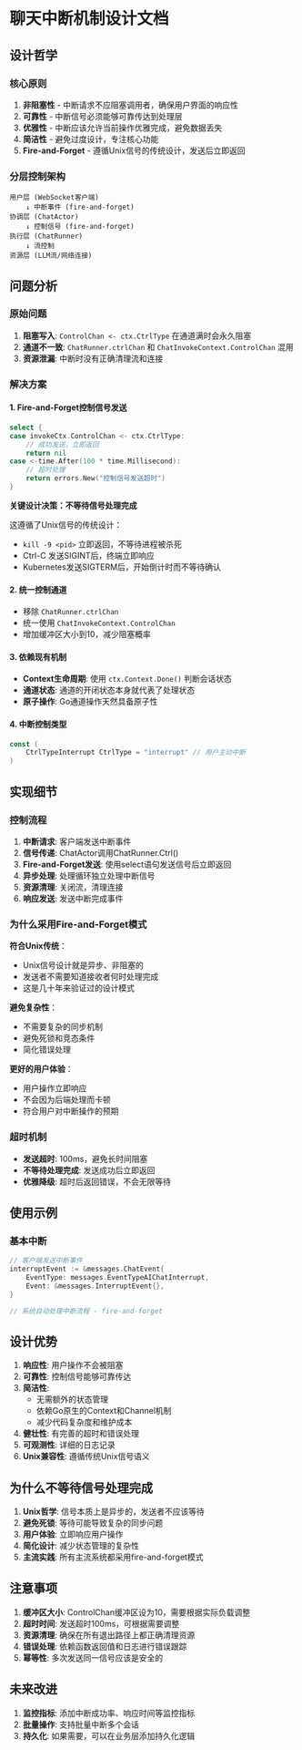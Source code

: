 # 聊天中断机制设计文档

## 设计哲学

### 核心原则

1. **非阻塞性** - 中断请求不应阻塞调用者，确保用户界面的响应性
2. **可靠性** - 中断信号必须能够可靠传达到处理层
3. **优雅性** - 中断应该允许当前操作优雅完成，避免数据丢失
4. **简洁性** - 避免过度设计，专注核心功能
5. **Fire-and-Forget** - 遵循Unix信号的传统设计，发送后立即返回

### 分层控制架构

```
用户层 (WebSocket客户端)
    ↓ 中断事件 (fire-and-forget)
协调层 (ChatActor)
    ↓ 控制信号 (fire-and-forget)
执行层 (ChatRunner)
    ↓ 流控制
资源层 (LLM流/网络连接)
```

## 问题分析

### 原始问题

1. **阻塞写入**: `ControlChan <- ctx.CtrlType` 在通道满时会永久阻塞
2. **通道不一致**: `ChatRunner.ctrlChan` 和 `ChatInvokeContext.ControlChan` 混用
3. **资源泄漏**: 中断时没有正确清理流和连接

### 解决方案

#### 1. Fire-and-Forget控制信号发送

```go
select {
case invokeCtx.ControlChan <- ctx.CtrlType:
    // 成功发送，立即返回
    return nil
case <-time.After(100 * time.Millisecond):
    // 超时处理
    return errors.New("控制信号发送超时")
}
```

**关键设计决策：不等待信号处理完成**

这遵循了Unix信号的传统设计：
- `kill -9 <pid>` 立即返回，不等待进程被杀死
- Ctrl-C 发送SIGINT后，终端立即响应
- Kubernetes发送SIGTERM后，开始倒计时而不等待确认

#### 2. 统一控制通道

- 移除 `ChatRunner.ctrlChan`
- 统一使用 `ChatInvokeContext.ControlChan`
- 增加缓冲区大小到10，减少阻塞概率

#### 3. 依赖现有机制

- **Context生命周期**: 使用 `ctx.Context.Done()` 判断会话状态
- **通道状态**: 通道的开闭状态本身就代表了处理状态
- **原子操作**: Go通道操作天然具备原子性

#### 4. 中断控制类型

```go
const (
    CtrlTypeInterrupt CtrlType = "interrupt" // 用户主动中断
)
```

## 实现细节

### 控制流程

1. **中断请求**: 客户端发送中断事件
2. **信号传递**: ChatActor调用ChatRunner.Ctrl()
3. **Fire-and-Forget发送**: 使用select语句发送信号后立即返回
4. **异步处理**: 处理循环独立处理中断信号
5. **资源清理**: 关闭流，清理连接
6. **响应发送**: 发送中断完成事件

### 为什么采用Fire-and-Forget模式

**符合Unix传统**：
- Unix信号设计就是异步、非阻塞的
- 发送者不需要知道接收者何时处理完成
- 这是几十年来验证过的设计模式

**避免复杂性**：
- 不需要复杂的同步机制
- 避免死锁和竞态条件
- 简化错误处理

**更好的用户体验**：
- 用户操作立即响应
- 不会因为后端处理而卡顿
- 符合用户对中断操作的预期

### 超时机制

- **发送超时**: 100ms，避免长时间阻塞
- **不等待处理完成**: 发送成功后立即返回
- **优雅降级**: 超时后返回错误，不会无限等待

## 使用示例

### 基本中断

```go
// 客户端发送中断事件
interruptEvent := &messages.ChatEvent{
    EventType: messages.EventTypeAIChatInterrupt,
    Event: &messages.InterruptEvent{},
}

// 系统自动处理中断流程 - fire-and-forget
```

## 设计优势

1. **响应性**: 用户操作不会被阻塞
2. **可靠性**: 控制信号能够可靠传达
3. **简洁性**:
   - 无需额外的状态管理
   - 依赖Go原生的Context和Channel机制
   - 减少代码复杂度和维护成本
4. **健壮性**: 有完善的超时和错误处理
5. **可观测性**: 详细的日志记录
6. **Unix兼容性**: 遵循传统Unix信号语义

## 为什么不等待信号处理完成

1. **Unix哲学**: 信号本质上是异步的，发送者不应该等待
2. **避免死锁**: 等待可能导致复杂的同步问题
3. **用户体验**: 立即响应用户操作
4. **简化设计**: 减少状态管理的复杂性
5. **主流实践**: 所有主流系统都采用fire-and-forget模式

## 注意事项

1. **缓冲区大小**: ControlChan缓冲区设为10，需要根据实际负载调整
2. **超时时间**: 发送超时100ms，可根据需要调整
3. **资源清理**: 确保在所有退出路径上都正确清理资源
4. **错误处理**: 依赖函数返回值和日志进行错误跟踪
5. **幂等性**: 多次发送同一信号应该是安全的

## 未来改进

1. **监控指标**: 添加中断成功率、响应时间等监控指标
2. **批量操作**: 支持批量中断多个会话
3. **持久化**: 如果需要，可以在业务层添加持久化逻辑